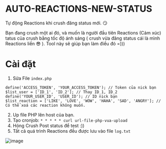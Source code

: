 # AUTO-REACTIONS-NEW-STATUS
Tự động Reactions khi crush đăng status mới. 😏

Bạn đang crush một ai đó, và muốn là người đầu  tiên Reactions (Cảm xúc)  tatus của crush bằng tốc độ ánh sáng ( crush vừa đăng status cái là mình Reactions liền 😎 ). Tool này sẽ giúp bạn làm điều đó =)))
# Cài đặt
1. Sửa File `index.php` 
```
define('ACCESS_TOKEN', 'YOUR_ACCESS_TOKEN'); // Token của nick bạn
$list_user = ['ID_1', 'ID_2']; // Thay ID_1, ID_2
define('YOUR_USER_ID', 'USER_ID'); // ID nick bạn
$list_reaction = ['LIKE', 'LOVE', 'WOW', 'HAHA', 'SAD', 'ANGRY']; // Có thể xoá các reaction không muốn.
```
2. Up file PHP lên host của bạn.
3. Tạo cronjob: `* * * * * curl url-file-php-vua-upload`
4. Hóng Crush Post status để test :))
5. Tất cả quá trình Reactions đều được lưu vào file `log.txt`

![image](https://i.imgur.com/Ml5Tka6.png)
